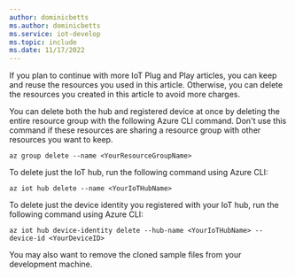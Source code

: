 ```yaml
---
author: dominicbetts
ms.author: dominicbetts
ms.service: iot-develop
ms.topic: include
ms.date: 11/17/2022
---
```


If you plan to continue with more IoT Plug and Play articles, you can keep and reuse the resources you used in this article. Otherwise, you can delete the resources you created in this article to avoid more charges.

You can delete both the hub and registered device at once by deleting the entire resource group with the following Azure CLI command. Don't use this command if these resources are sharing a resource group with other resources you want to keep.

```azurecli-interactive
az group delete --name <YourResourceGroupName>
```

To delete just the IoT hub, run the following command using Azure CLI:

```azurecli-interactive
az iot hub delete --name <YourIoTHubName>
```

To delete just the device identity you registered with your IoT hub, run the following command using Azure CLI:

```azurecli-interactive
az iot hub device-identity delete --hub-name <YourIoTHubName> --device-id <YourDeviceID>
```

You may also want to remove the cloned sample files from your development machine.
